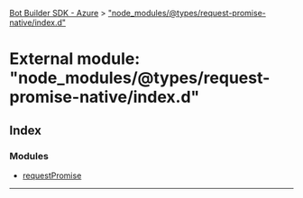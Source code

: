 [Bot Builder SDK - Azure](../README.md) > ["node_modules/@types/request-promise-native/index.d"](../modules/_node_modules__types_request_promise_native_index_d_.md)



# External module: "node_modules/@types/request-promise-native/index.d"

## Index

### Modules

* [requestPromise](_node_modules__types_request_promise_native_index_d_.requestpromise.md)



---
